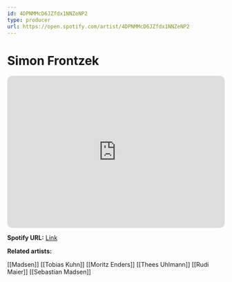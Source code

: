 ```yaml
---
id: 4DPNMMcD6JZfdx1NNZeNP2
type: producer
url: https://open.spotify.com/artist/4DPNMMcD6JZfdx1NNZeNP2
---
```

# Simon Frontzek

<iframe style="border-radius:12px" src="https://open.spotify.com/embed/artist/4DPNMMcD6JZfdx1NNZeNP2" width="100%" height="352" frameBorder="0" allowfullscreen="" allow="autoplay; clipboard-write; encrypted-media; fullscreen; picture-in-picture" loading="lazy"></iframe>

**Spotify URL:** [Link](https://open.spotify.com/artist/4DPNMMcD6JZfdx1NNZeNP2)

**Related artists:**

[[Madsen]]
[[Tobias Kuhn]]
[[Moritz Enders]]
[[Thees Uhlmann]]
[[Rudi Maier]]
[[Sebastian Madsen]]
